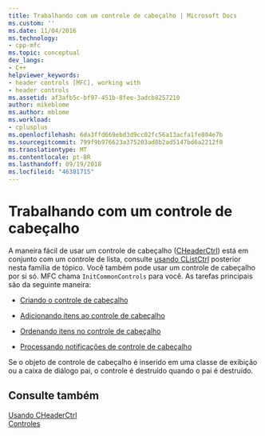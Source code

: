 ```yaml
---
title: Trabalhando com um controle de cabeçalho | Microsoft Docs
ms.custom: ''
ms.date: 11/04/2016
ms.technology:
- cpp-mfc
ms.topic: conceptual
dev_langs:
- C++
helpviewer_keywords:
- header controls [MFC], working with
- header controls
ms.assetid: af3afb5c-bf97-451b-8fee-3adcb8257210
author: mikeblome
ms.author: mblome
ms.workload:
- cplusplus
ms.openlocfilehash: 6da3ffd669ebd3d9cc02fc56a13acfa1fe804e7b
ms.sourcegitcommit: 799f9b976623a375203ad8b2ad5147bd6a2212f0
ms.translationtype: MT
ms.contentlocale: pt-BR
ms.lasthandoff: 09/19/2018
ms.locfileid: "46381715"
---
```

# <a name="working-with-a-header-control"></a>Trabalhando com um controle de cabeçalho

A maneira fácil de usar um controle de cabeçalho ([CHeaderCtrl](../mfc/reference/cheaderctrl-class.md)) está em conjunto com um controle de lista, consulte [usando CListCtrl](../mfc/using-clistctrl.md) posterior nesta família de tópico. Você também pode usar um controle de cabeçalho por si só. MFC chama `InitCommonControls` para você. As tarefas principais são da seguinte maneira:

- [Criando o controle de cabeçalho](../mfc/creating-the-header-control.md)

- [Adicionando itens ao controle de cabeçalho](../mfc/adding-items-to-the-header-control.md)

- [Ordenando itens no controle de cabeçalho](../mfc/ordering-items-in-the-header-control.md)

- [Processando notificações de controle de cabeçalho](../mfc/processing-header-control-notifications.md)

Se o objeto de controle de cabeçalho é inserido em uma classe de exibição ou a caixa de diálogo pai, o controle é destruído quando o pai é destruído.

## <a name="see-also"></a>Consulte também

[Usando CHeaderCtrl](../mfc/using-cheaderctrl.md)<br/>
[Controles](../mfc/controls-mfc.md)

